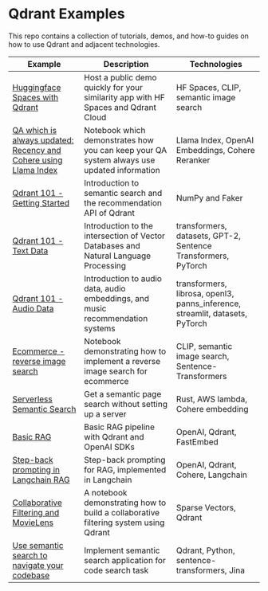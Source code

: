 # Qdrant Examples

This repo contains a collection of tutorials, demos, and how-to guides on how to use Qdrant and adjacent technologies.

| Example                                                                                   | Description                                                                                | Technologies                                                                 |
|-------------------------------------------------------------------------------------------|--------------------------------------------------------------------------------------------|------------------------------------------------------------------------------|
| [Huggingface Spaces with Qdrant](./hf-spaces-with-qdrant)                                 | Host a public demo quickly for your similarity app with HF Spaces and Qdrant Cloud         | HF Spaces, CLIP, semantic image search                                       |
| [QA which is always updated: Recency and Cohere using Llama Index](201-intermediate/llama_index_recency) | Notebook which demonstrates how you can keep your QA system always use updated information | Llama Index, OpenAI Embeddings, Cohere Reranker                              |
| [Qdrant 101 - Getting Started](101-foundations/qdrant_101_getting_started)                              | Introduction to semantic search and the recommendation API of Qdrant                       | NumPy and Faker                                                              |
| [Qdrant 101 - Text Data](101-foundations/qdrant_101_text_data)                                          | Introduction to the intersection of Vector Databases and Natural Language Processing       | transformers, datasets, GPT-2, Sentence Transformers, PyTorch                |
| [Qdrant 101 - Audio Data](101-foundations/qdrant_101_audio_data)                                        | Introduction to audio data, audio embeddings, and music recommendation systems             | transformers, librosa, openl3, panns_inference, streamlit, datasets, PyTorch |
| [Ecommerce - reverse image search](101-foundations/ecommerce_reverse_image_search)                      | Notebook demonstrating how to implement a reverse image search for ecommerce               | CLIP, semantic image search, Sentence-Transformers                           |
| [Serverless Semantic Search](./lambda-search)                                             | Get a semantic page search without setting up a server                                     | Rust, AWS lambda, Cohere embedding                                           |
| [Basic RAG](./rag-openai-qdrant)                                                          | Basic RAG pipeline with Qdrant and OpenAI SDKs                                             | OpenAI, Qdrant, FastEmbed                                                    |
| [Step-back prompting in Langchain RAG](./langchain-qdrant-step-back-prompting)            | Step-back prompting for RAG, implemented in Langchain                                      | OpenAI, Qdrant, Cohere, Langchain                                            |
| [Collaborative Filtering and MovieLens](101-foundations/sparse-vectors-movies-reco)                     | A notebook demonstrating how to build a collaborative filtering system using Qdrant        | Sparse Vectors, Qdrant                                                       |
| [Use semantic search to navigate your codebase](301-advanced/code-search/)                           | Implement semantic search application for code search task                                 | Qdrant, Python, sentence-transformers, Jina                                  |

